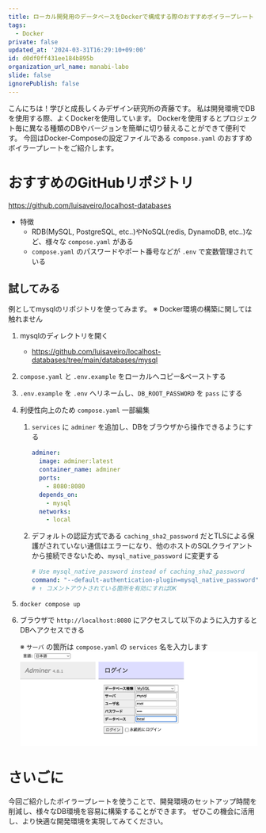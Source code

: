 ```yaml
---
title: ローカル開発用のデータベースをDockerで構成する際のおすすめボイラープレート
tags:
  - Docker
private: false
updated_at: '2024-03-31T16:29:10+09:00'
id: d0df0ff431ee184b895b
organization_url_name: manabi-labo
slide: false
ignorePublish: false
---
```



こんにちは！学びと成長しくみデザイン研究所の斉藤です。
私は開発環境でDBを使用する際、よくDockerを使用しています。
Dockerを使用するとプロジェクト毎に異なる種類のDBやバージョンを簡単に切り替えることができて便利です。
今回はDocker-Composeの設定ファイルである `compose.yaml` のおすすめボイラープレートをご紹介します。

# おすすめのGitHubリポジトリ

https://github.com/luisaveiro/localhost-databases

- 特徴
    - RDB(MySQL, PostgreSQL, etc..)やNoSQL(redis, DynamoDB, etc..)など、様々な `compose.yaml` がある
    - `compose.yaml` のパスワードやポート番号などが `.env` で変数管理されている


## 試してみる

例としてmysqlのリポジトリを使ってみます。
※ Docker環境の構築に関しては触れません

1. mysqlのディレクトリを開く
    - https://github.com/luisaveiro/localhost-databases/tree/main/databases/mysql
1. `compose.yaml` と `.env.example` をローカルへコピー&ペーストする
1. `.env.example` を `.env` へリネームし、`DB_ROOT_PASSWORD` を `pass` にする
1. 利便性向上のため `compose.yaml` 一部編集
    1. `services` に `adminer` を追加し、DBをブラウザから操作できるようにする
        ```yml
        adminer:
          image: adminer:latest
          container_name: adminer
          ports:
            - 8080:8080
          depends_on:
            - mysql
          networks:
            - local
        ```

    1. デフォルトの認証方式である `caching_sha2_password` だとTLSによる保護がされていない通信はエラーになり、他のホストのSQLクライアントから接続できないため、`mysql_native_password` に変更する
        ```yml
        # Use mysql_native_password instead of caching_sha2_password
        command: "--default-authentication-plugin=mysql_native_password"
        # ↑ コメントアウトされている箇所を有効にすればOK
        ```

1. `docker compose up`
1. ブラウザで `http://localhost:8080` にアクセスして以下のように入力するとDBへアクセスできる

    ※ `サーバ` の箇所は `compose.yaml` の `services` 名を入力します
    ![image001](https://raw.githubusercontent.com/SaitoJP/engineer_nootebook/main/images/202403/20240317_001.png)


# さいごに

今回ご紹介したボイラープレートを使うことで、開発環境のセットアップ時間を削減し、様々なDB環境を容易に構築することができます。
ぜひこの機会に活用し、より快適な開発環境を実現してみてください。
